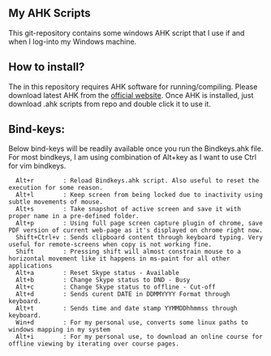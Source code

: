 ## My AHK Scripts
This git-repository contains some windows AHK script that I use if and when I log-into my Windows machine.

## How to install?
The in this repository requires AHK software for running/compiling. Please download latest AHK from the [official website](https://www.autohotkey.com/). Once AHK is installed, just download .ahk scripts from repo and double click it to use it.

## Bind-keys: 
Below bind-keys will be readily available once you run the Bindkeys.ahk file.  For most bindkeys, I am using combination of Alt+key as I want to use Ctrl for vim bindkeys.

      Alt+r        : Reload Bindkeys.ahk script. Also useful to reset the execution for some reason.
      Alt+l        : Keep screen from being locked due to inactivity using subtle movements of mouse.
      Alt+s        : Take snapshot of active screen and save it with proper name in a pre-defined folder.
      Alt+p        : Using full page screen capture plugin of chrome, save PDF version of current web-page as it's displayed on chrome right now.
      Shift+Ctrl+v : Sends clipboard content through keyboard typing. Very useful for remote-screens when copy is not working fine.
      Shift        : Pressing shift will almost constrain mouse to a horizontal movement like it happens in ms-paint for all other applications
      Alt+a        : Reset Skype status - Available
      Alt+b        : Change Skype status to DND - Busy
      Alt+c        : Change Skype status to offline - Cut-off
      Alt+d        : Sends curent DATE in DDMMYYYY Format through keyboard.
      Alt+t        : Sends time and date stamp YYMMDDhhmmss through keyboard.
      Win+d        : For my personal use, converts some linux paths to windows mapping in my system
      Alt+i        : For my personal use, to download an online course for offline viewing by iterating over course pages.

